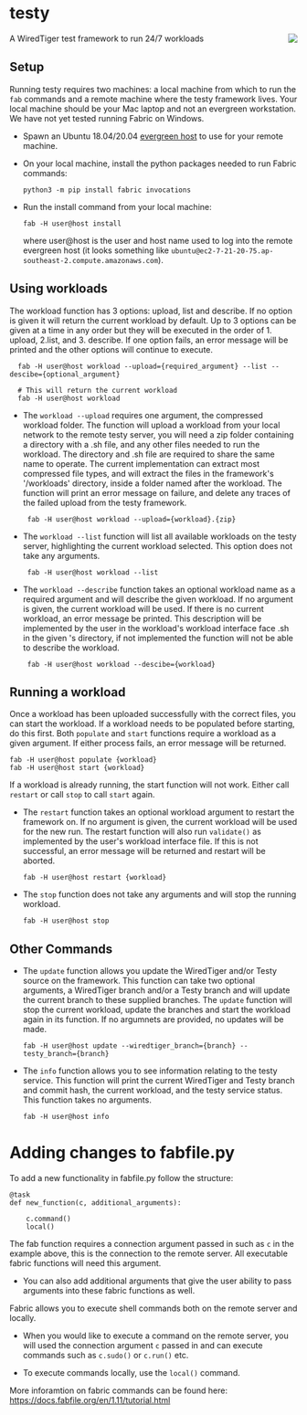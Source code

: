 # testy
A WiredTiger test framework to run 24/7 workloads
<img src="https://user-images.githubusercontent.com/15895661/200436292-66c87f0d-3068-4bae-a002-3de473faf8b5.png" align="right">

## Setup
Running testy requires two machines: a local machine from which to run the `fab` commands and a remote machine where the testy framework lives. Your local machine should be your Mac laptop and not an evergreen workstation. We have not yet tested running Fabric on Windows.

- Spawn an Ubuntu 18.04/20.04 [evergreen host](https://spruce.mongodb.com/spawn/host) to use for your remote machine. 

- On your local machine, install the python packages needed to run Fabric commands:
  ```
  python3 -m pip install fabric invocations
  ```

- Run the install command from your local machine:
  ```
  fab -H user@host install
  ```
  where user@host is the user and host name used to log into the remote evergreen host (it looks something like `ubuntu@ec2-7-21-20-75.ap-southeast-2.compute.amazonaws.com`).

## Using workloads
The workload function has 3 options: upload, list and describe. If no option is given it will return the current workload by default. Up to 3 options can be given at a time in any order but they will be executed in the order of 1. upload, 2.list, and 3. describe. If one option fails, an error message will be printed and the other options will continue to execute. 

  ```
    fab -H user@host workload --upload={required_argument} --list --descibe={optional_argument}

    # This will return the current workload
    fab -H user@host workload
  ```

- The `workload --upload` requires one argument, the compressed workload folder. The function will upload a workload from your local network to the remote testy server, you will need a zip folder containing a <workload> directory with a <workload>.sh file, and any other files needed to run the workload. The <workload> directory and <workload>.sh file are required to share the same name to operate. The current implementation can extract most compressed file types, and will extract the files in the framework's '/workloads' directory, inside a folder named after the workload. The function will print an error message on failure, and delete any traces of the failed upload from the testy framework. 
  ```
   fab -H user@host workload --upload={workload}.{zip}
  ```

- The `workload --list` function will list all available workloads on the testy server, highlighting the current workload selected. This option does not take any arguments. 
  ```
   fab -H user@host workload --list
  ```

- The `workload --describe` function takes an optional workload name as a required argument and will describe the given workload. If no argument is given, the current workload will be used. If there is no current workload, an error message be printed. This description will be implemented by the user in the workload's workload interface face <workload>.sh in the given <workload>'s directory, if not implemented the function will not be able to describe the workload. 
  ```
   fab -H user@host workload --descibe={workload}
  ```

## Running a workload 

Once a workload has been uploaded successfully with the correct files, you can start the workload. If a workload needs to be populated before starting, do this first. Both `populate` and `start` functions require a workload as a given argument. If either process fails, an error message will be returned.

  ```
  fab -H user@host populate {workload} 
  fab -H user@host start {workload} 
  ```

If a workload is already running, the start function will not work. Either call `restart` or call `stop` to call `start` again. 

- The `restart` function takes an optional workload argument to restart the framework on. If no argument is given, the current workload will be used for the new run. The restart function will also run `validate()` as implemented by the user's workload interface file. If this is not successful, an error message will be returned and restart will be aborted. 

  ```
  fab -H user@host restart {workload}
  ```

- The `stop` function does not take any arguments and will stop the running workload.
  ```
  fab -H user@host stop
  ```

## Other Commands 

- The `update` function allows you update the WiredTiger and/or Testy source on the framework. This function can take two optional arguments, a WiredTiger branch and/or a Testy branch and will update the current branch to these supplied branches. The `update` function will stop the current workload, update the branches and start the workload again in its function. If no argumnets are provided, no updates will be made. 
  ```
  fab -H user@host update --wiredtiger_branch={branch} --testy_branch={branch}
  ```

-  The `info` function allows you to see information relating to the testy service. This function will print the current WiredTiger and Testy branch and commit hash, the current workload, and the testy service status. This function takes no arguments.
    ```
    fab -H user@host info
    ```

# Adding changes to fabfile.py

To add a new functionality in fabfile.py follow the structure: 

  ```
  @task
  def new_function(c, additional_arguments):

      c.command()
      local()

  ```

The fab function requires a connection argument passed in such as `c` in the example above, this is the connection to the remote server. All executable fabric functions will need this argument. 
- You can also add additional arguments that give the user ability to pass arguments into these fabric functions as well. 

Fabric allows you to execute shell commands both on the remote server and locally. 

- When you would like to execute a command on the remote server, you will used the connection argument `c` passed in and can execute commands such as `c.sudo()` or  `c.run()` etc. 

- To execute commands locally, use the `local()` command. 

More inforamtion on fabric commands can be found here: https://docs.fabfile.org/en/1.11/tutorial.html
